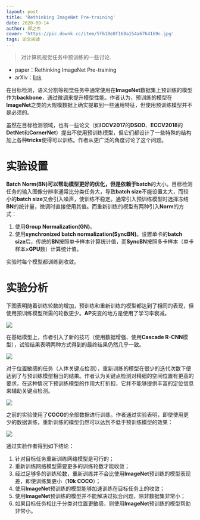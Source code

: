 ```yaml
---
layout: post
title: 'Rethinking ImageNet Pre-training'
date: 2020-09-14
author: 郑之杰
cover: 'https://pic.downk.cc/item/5f618e8f160a154a67641b9c.jpg'
tags: 论文阅读
---
```


> 对计算机视觉任务中预训练的一些讨论.

- paper：Rethinking ImageNet Pre-training
- arXiv：[link](https://arxiv.org/abs/1811.08883)

在目标检测，语义分割等视觉任务中通常使用在**ImageNet**数据集上预训练的模型作为**backbone**，通过微调来提升模型性能。作者认为，预训练的模型在**ImageNet**之类的大规模数据上确实提取到一些通用特征，但使用预训练模型并不是必须的。

虽然在目标检测领域，也有一些论文（如**ICCV2017**的**DSOD**、**ECCV2018**的**DetNet**和**CornerNet**）提出不使用预训练模型，但它们都设计了一些特殊的结构加上各种**tricks**使得可以训练。作者从更广泛的角度讨论了这个问题。

# 实验设置
**Batch Norm(BN)**可以帮助模型更好的优化，但是依赖于**batch**的大小。目标检测任务的输入图像分辨率通常比分类任务大，导致**batch size**不能设置太大，而较小的**batch size**又会引入噪声，使训练不稳定。通常引入预训练模型时选择冻结**BN**的统计量，微调时直接使用其值。而重新训练的模型有两种引入**Norm**的方式：
1. 使用**Group Normalization(GN)**。
2. 使用**synchronized batch normalization(SyncBN)**。设置单卡的**batch size**后，传统的**BN**按照单卡样本计算统计值，而**SyncBN**按照多卡样本（单卡样本$×$**GPU**数）计算统计值。

实验时每个模型都训练到收敛。

# 实验分析
下图表明随着训练轮数的增加，预训练和重新训练的模型都达到了相同的表现，但使用预训练模型所需的轮数更少。**AP**突变的地方是使用了学习率衰减。

![](https://pic.downk.cc/item/5f61d1f8160a154a6773cf92.jpg)

在基础模型上，作者引入了新的技巧（使用数据增强、使用**Cascade R-CNN**模型），试验结果表明两种方式得到的最终结果仍然几乎一致。

![](https://pic.downk.cc/item/5f61d29f160a154a6773fc5e.jpg)

对于位置敏感的任务（人体关键点检测），重新训练的模型在很少的迭代次数下便达到了与预训练模型相当的结果。作者认为关键点检测对精细的空间位置有更高的要求，在这种情况下预训练模型的作用大打折扣，它并不能够提供丰富的定位信息来辅助关键点检测。

![](https://pic.downk.cc/item/5f61d329160a154a6774287f.jpg)

之前的实验使用了**COCO**的全部数据进行训练。作者通过实验表明，即使使用更少的数据训练，重新训练的模型仍然可以达到不低于预训练模型的效果：

![](https://pic.downk.cc/item/5f61d360160a154a67743e22.jpg)

通过实验作者得到如下结论：
1. 针对目标任务重新训练网络模型是可行的；
2. 重新训练网络模型需要更多的训练轮数才能收敛；
3. 经过足够多的训练轮数，重新训练并不会比使用**ImageNet**预训练的模型表现差，即使训练集更小（**10k COCO**）；
4. 使用**ImageNet**预训练的模型能够加速训练在目标任务上的收敛；
5. 使用**ImageNet**预训练的模型并不能解决过拟合问题，除非数据集非常小；
6. 如果目标任务相比于分类对位置更敏感，则使用**ImageNet**预训练的模型帮助非常小。

